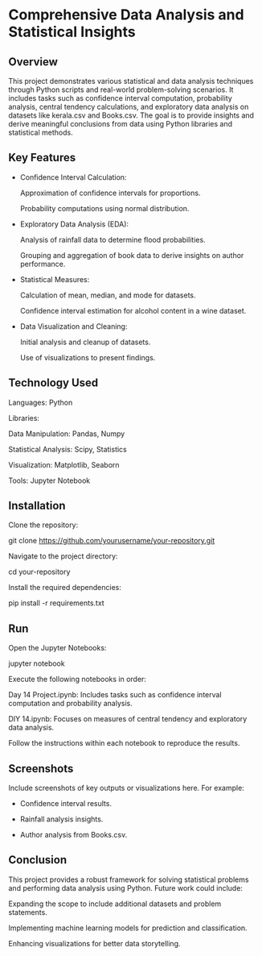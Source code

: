 # Comprehensive Data Analysis and Statistical Insights


## Overview

This project demonstrates various statistical and data analysis techniques through Python scripts and real-world problem-solving scenarios. It includes tasks such as confidence interval computation, probability analysis, central tendency calculations, and exploratory data analysis on datasets like kerala.csv and Books.csv. The goal is to provide insights and derive meaningful conclusions from data using Python libraries and statistical methods.
## Key Features

- Confidence Interval Calculation:

   Approximation of confidence intervals for proportions.

   Probability computations using normal distribution.

- Exploratory Data Analysis (EDA):

   Analysis of rainfall data to determine flood probabilities.

   Grouping and aggregation of book data to derive insights on author performance.

- Statistical Measures:

   Calculation of mean, median, and mode for datasets.

   Confidence interval estimation for alcohol content in a wine dataset.

- Data Visualization and Cleaning:

  Initial analysis and cleanup of datasets.

  Use of visualizations to present findings.
## Technology Used

Languages: Python

Libraries:

Data Manipulation: Pandas, Numpy

Statistical Analysis: Scipy, Statistics

Visualization: Matplotlib, Seaborn

Tools: Jupyter Notebook


## Installation

Clone the repository:


  git clone https://github.com/yourusername/your-repository.git

Navigate to the project directory:


cd your-repository


Install the required dependencies:


pip install -r requirements.txt

## Run

Open the Jupyter Notebooks:


  jupyter notebook


Execute the following notebooks in order:

Day 14 Project.ipynb: Includes tasks such as confidence interval computation and probability analysis.

DIY 14.ipynb: Focuses on measures of central tendency and exploratory data analysis.

Follow the instructions within each notebook to reproduce the results.
## Screenshots

Include screenshots of key outputs or visualizations here. For example:

- Confidence interval results.

- Rainfall analysis insights.

- Author analysis from Books.csv.


## Conclusion

This project provides a robust framework for solving statistical problems and performing data analysis using Python. Future work could include:

Expanding the scope to include additional datasets and problem statements.

Implementing machine learning models for prediction and classification.

Enhancing visualizations for better data storytelling.
